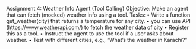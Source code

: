 
Assignment 4: Weather Info Agent (Tool Calling)
Objective: Make an agent that can fetch (mocked) weather info using a tool.
Tasks:
•	Write a function get_weather(city) that returns a temperature for any city.
•	you can use API (https://www.weatherapi.com/) to fetch the weather data of city
•	Register this as a tool.
•	Instruct the agent to use the tool if a user asks about weather.
•	Test with different cities, e.g., “What’s the weather in Karachi?”
